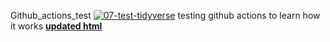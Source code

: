 Github_actions_test
[![07-test-tidyverse](https://github.com/teodoromouniertebas/Github_actions_test/actions/workflows/07-test-tidyverse.yml/badge.svg)](https://github.com/teodoromouniertebas/Github_actions_test/actions/workflows/07-test-tidyverse.yml)
testing github actions to learn how it works [**updated html**](https://teodoromouniertebas.github.io/Github_actions_test/scripts/tidyverse.html)

